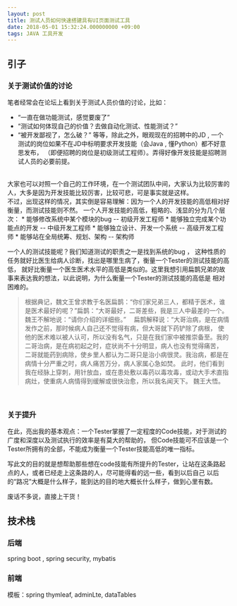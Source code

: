 ```yaml
---
layout: post
title: 测试人员如何快速搭建具有UI页面测试工具
date: 2018-05-01 15:32:24.000000000 +09:00
tags: JAVA 工具开发
---
```


## 引子
### 关于测试价值的讨论
笔者经常会在论坛上看到关于测试人员价值的讨论，比如：

* “一直在做功能测试，感觉要废了”
* “测试如何体现自己的价值？去做自动化测试、性能测试？”
* “被开发鄙视了，怎么破？”
等等，除此之外，眼观现在的招聘中的JD , 一个测试的岗位如果不在JD中标明要求开发技能（会Java , 懂Python）都不好意思发布，
（即便招聘的岗位是初级测试工程师）。弄得好像开发技能是招聘测试人员的必要前提。
<br>
大家也可以对照一个自己的工作环境，在一个测试团队中间，大家认为比较厉害的人，大多是因为开发技能比较厉害，比较可悲，可是事实就是这样。
<br>
不过，出现这样的情况，其实倒是容易理解：因为一个人的开发技能的高低相对好衡量，而测试技能则不然。
一个人开发技能的高低，粗略的、浅显的分为几个层次：
* 能够修改系统中某个模块的bug  -- 初级开发工程师
* 能够独立完成某个功能点的开发 -- 中级开发工程师
* 能够独立设计、开发一个系统 -- 高级开发工程师
* 能够站在全局统筹、规划、架构 -- 架构师

一个人的测试技能呢？我们知道测试的职责之一是找到系统的bug ， 这种性质的任务就好比医生给病人诊断，找出是哪里生病了，衡量一个Tester的测试技能的高低，
就好比衡量一个医生医术水平的高低是类似的。这里我想引用扁鹊兄弟的故事来表达我的想法，以此说明，为什么衡量一个Tester的测试技能的高低是
相对困难的。

>根据典记，魏文王曾求教于名医扁鹊：“你们家兄弟三人，都精于医术，谁是医术最好的呢？”扁鹊：“大哥最好，二哥差些，我是三人中最差的一个。
>魏王不解地说：“请你介绍的详细些。” 　扁鹊解释说：“大哥治病，是在病情发作之前，那时候病人自己还不觉得有病，但大哥就下药铲除了病根，
>使他的医术难以被人认可，所以没有名气，只是在我们家中被推崇备至。我的二哥治病，是在病初起之时，症状尚不十分明显，病人也没有觉得痛苦，
>二哥就能药到病除，使乡里人都认为二哥只是治小病很灵。我治病，都是在病情十分严重之时，病人痛苦万分，病人家属心急如焚。
>此时，他们看到我在经脉上穿刺，用针放血，或在患处敷以毒药以毒攻毒，或动大手术直指病灶，使重病人病情得到缓解或很快治愈，所以我名闻天下。
>魏王大悟。


<br>

### 关于提升

在此，亮出我的基本观点：一个Tester掌握了一定程度的Code技能，对于测试的广度和深度以及测试执行的效率是有莫大的帮助的，
但Code技能可不应该是一个Tester所拥有的全部，不能成为衡量一个Tester技能高低的唯一指标。

写此文的目的就是想帮助那些想在code技能有所提升的Tester，让站在这条路起点的人，或者已经走上这条路的人，尽可能得看的远一些，看到以后自己
以后的“路况”大概是什么样子，能到达的目的地大概长什么样子，做到心里有数。


废话不多说，直接上干货！

## 技术栈
### 后端
spring boot , spring security, mybatis
### 前端
模板：spring thymleaf, adminLte, dataTables



